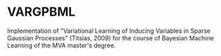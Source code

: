 # VARGPBML
Implementation of "Variational Learning of Inducing Variables in Sparse Gaussian Processes" (Titsias, 2009) for the course of Bayesian Machine Learning of the MVA master's degree.
